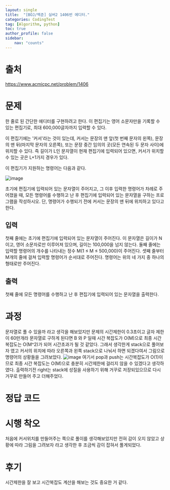 ```yaml
---
layout: single
title:  "[BOJ/백준] 실버2 1406번 에디터."
categories: CodingTest
tag: [Algorithm, python]
toc: true
author_profile: false
sidebar:
    nav: "counts"
---
```


# 출처
<https://www.acmicpc.net/problem/1406>


# 문제
한 줄로 된 간단한 에디터를 구현하려고 한다. 이 편집기는 영어 소문자만을 기록할 수 있는 편집기로, 최대 600,000글자까지 입력할 수 있다.

이 편집기에는 '커서'라는 것이 있는데, 커서는 문장의 맨 앞(첫 번째 문자의 왼쪽), 문장의 맨 뒤(마지막 문자의 오른쪽), 또는 문장 중간 임의의 곳(모든 연속된 두 문자 사이)에 위치할 수 있다. 즉 길이가 L인 문자열이 현재 편집기에 입력되어 있으면, 커서가 위치할 수 있는 곳은 L+1가지 경우가 있다.

이 편집기가 지원하는 명령어는 다음과 같다.

![image](https://github-production-user-asset-6210df.s3.amazonaws.com/92205960/263161448-b748c500-611c-4c43-ab54-97a823d44eb3.png)

초기에 편집기에 입력되어 있는 문자열이 주어지고, 그 이후 입력한 명령어가 차례로 주어졌을 때, 
모든 명령어를 수행하고 난 후 편집기에 입력되어 있는 문자열을 구하는 프로그램을 작성하시오. 
단, 명령어가 수행되기 전에 커서는 문장의 맨 뒤에 위치하고 있다고 한다.

## 입력
첫째 줄에는 초기에 편집기에 입력되어 있는 문자열이 주어진다. 
이 문자열은 길이가 N이고, 영어 소문자로만 이루어져 있으며, 
길이는 100,000을 넘지 않는다. 
둘째 줄에는 입력할 명령어의 개수를 나타내는 정수 M(1 ≤ M ≤ 500,000)이 주어진다. 
셋째 줄부터 M개의 줄에 걸쳐 입력할 명령어가 순서대로 주어진다. 
명령어는 위의 네 가지 중 하나의 형태로만 주어진다.

## 출력
첫째 줄에 모든 명령어를 수행하고 난 후 편집기에 입력되어 있는 문자열을 출력한다.

# 과정
문자열로 풀 수 있을까 라고 생각을 해보았지만 문제의 시간제한이 0.3초이고 
글자 제한이 60만개라 문자열로 구하게 된다면 B 와 P 일때 시간 복잡도가 O(M)으로
최종 시간 복잡도는 O(M^2)가 되어 시간초과가 될 것 같았다.
그래서 생각한게 stack으로 풀어보자 였고 커서의 위치에 따라 오른쪽과 왼쪽 stack으로
나눠서 하면 되겠다여서 그림으로 명령어의 상황들을 그려보았다.
![image](https://github-production-user-asset-6210df.s3.amazonaws.com/92205960/263162570-811f0b61-903d-4670-85b5-16762cab7f22.png)
여기서 pop과 push는 시간복잡도가 O(1)이므로 최종 시간 복잡도는 O(M)으로 
충분히 시간제한에 걸리지 않을 수 있겠다고 생각하였다.
출력하기전 right는 stack에 성질을 사용하기 위해 거꾸로 저장되있으므로
다시 거꾸로 만들어 주고 더해주었다.
# 정답 코드
<script src="https://gist.github.com/kghees/5e99c07f2872efa79c7fd37c07ca74d2.js"></script>

# 시행 착오
처음에 커서위치를 만들어주는 쪽으로 풀이를 생각해보았지만 전혀 감이 오지
않았고 상황에 따라 그림을 그려보자 라고 생각한 후 조금씩 감이 잡혀서 풀게되었다.


# 후기
시간제한을 잘 보고 시간복잡도 계산을 해보는 것도 중요한 거 같다.


